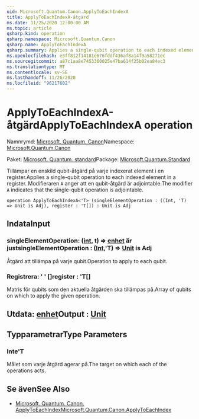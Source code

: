 ```yaml
---
uid: Microsoft.Quantum.Canon.ApplyToEachIndexA
title: ApplyToEachIndexA-åtgärd
ms.date: 11/25/2020 12:00:00 AM
ms.topic: article
qsharp.kind: operation
qsharp.namespace: Microsoft.Quantum.Canon
qsharp.name: ApplyToEachIndexA
qsharp.summary: Applies a single-qubit operation to each indexed element in a register. The modifier `A` indicates that the single-qubit operation is adjointable.
ms.openlocfilehash: e3ff812f14181e676fddf436af8a14f9a58271ec
ms.sourcegitcommit: a87c1aa8e7453360025e47ba614f25b02ea84ec3
ms.translationtype: MT
ms.contentlocale: sv-SE
ms.lasthandoff: 11/26/2020
ms.locfileid: "96217602"
---
```

# <a name="applytoeachindexa-operation"></a><span data-ttu-id="76b9c-102">ApplyToEachIndexA-åtgärd</span><span class="sxs-lookup"><span data-stu-id="76b9c-102">ApplyToEachIndexA operation</span></span>

<span data-ttu-id="76b9c-103">Namnrymd: [Microsoft. Quantum. Canon](xref:Microsoft.Quantum.Canon)</span><span class="sxs-lookup"><span data-stu-id="76b9c-103">Namespace: [Microsoft.Quantum.Canon](xref:Microsoft.Quantum.Canon)</span></span>

<span data-ttu-id="76b9c-104">Paket: [Microsoft. Quantum. standard](https://nuget.org/packages/Microsoft.Quantum.Standard)</span><span class="sxs-lookup"><span data-stu-id="76b9c-104">Package: [Microsoft.Quantum.Standard](https://nuget.org/packages/Microsoft.Quantum.Standard)</span></span>


<span data-ttu-id="76b9c-105">Tillämpar en enskild qubit-åtgärd på varje indexerat element i en register.</span><span class="sxs-lookup"><span data-stu-id="76b9c-105">Applies a single-qubit operation to each indexed element in a register.</span></span>
<span data-ttu-id="76b9c-106">Modifieraren `A` anger att en qubit-åtgärd är adjointable.</span><span class="sxs-lookup"><span data-stu-id="76b9c-106">The modifier `A` indicates that the single-qubit operation is adjointable.</span></span>

```qsharp
operation ApplyToEachIndexA<'T> (singleElementOperation : ((Int, 'T) => Unit is Adj), register : 'T[]) : Unit is Adj
```


## <a name="input"></a><span data-ttu-id="76b9c-107">Indata</span><span class="sxs-lookup"><span data-stu-id="76b9c-107">Input</span></span>

### <a name="singleelementoperation--intt--unit--is-adj"></a><span data-ttu-id="76b9c-108">singleElementOperation: ([int](xref:microsoft.quantum.lang-ref.int), t) => [enhet](xref:microsoft.quantum.lang-ref.unit)  är just</span><span class="sxs-lookup"><span data-stu-id="76b9c-108">singleElementOperation : ([Int](xref:microsoft.quantum.lang-ref.int),'T) => [Unit](xref:microsoft.quantum.lang-ref.unit)  is Adj</span></span>

<span data-ttu-id="76b9c-109">Åtgärd att tillämpa på varje qubit.</span><span class="sxs-lookup"><span data-stu-id="76b9c-109">Operation to apply to each qubit.</span></span>


### <a name="register--t"></a><span data-ttu-id="76b9c-110">Registrera: ' ' []</span><span class="sxs-lookup"><span data-stu-id="76b9c-110">register : 'T[]</span></span>

<span data-ttu-id="76b9c-111">Matris för qubits som den aktuella åtgärden ska tillämpas på.</span><span class="sxs-lookup"><span data-stu-id="76b9c-111">Array of qubits on which to apply the given operation.</span></span>



## <a name="output--unit"></a><span data-ttu-id="76b9c-112">Utdata: [enhet](xref:microsoft.quantum.lang-ref.unit)</span><span class="sxs-lookup"><span data-stu-id="76b9c-112">Output : [Unit](xref:microsoft.quantum.lang-ref.unit)</span></span>



## <a name="type-parameters"></a><span data-ttu-id="76b9c-113">Typparametrar</span><span class="sxs-lookup"><span data-stu-id="76b9c-113">Type Parameters</span></span>

### <a name="t"></a><span data-ttu-id="76b9c-114">Inte</span><span class="sxs-lookup"><span data-stu-id="76b9c-114">'T</span></span>

<span data-ttu-id="76b9c-115">Målet som varje åtgärd agerar på.</span><span class="sxs-lookup"><span data-stu-id="76b9c-115">The target on which each of the operations acts.</span></span>

## <a name="see-also"></a><span data-ttu-id="76b9c-116">Se även</span><span class="sxs-lookup"><span data-stu-id="76b9c-116">See Also</span></span>

- [<span data-ttu-id="76b9c-117">Microsoft. Quantum. Canon. ApplyToEachIndex</span><span class="sxs-lookup"><span data-stu-id="76b9c-117">Microsoft.Quantum.Canon.ApplyToEachIndex</span></span>](xref:Microsoft.Quantum.Canon.ApplyToEachIndex)